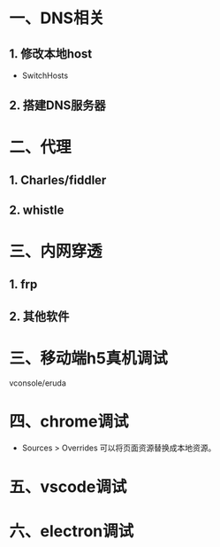 # 一、DNS相关
## 1. 修改本地host
- SwitchHosts
## 2. 搭建DNS服务器

# 二、代理
## 1. Charles/fiddler
## 2. whistle

# 三、内网穿透
## 1. frp
## 2. 其他软件


# 三、移动端h5真机调试
vconsole/eruda

# 四、chrome调试
- Sources > Overrides 可以将页面资源替换成本地资源。


# 五、vscode调试


# 六、electron调试
